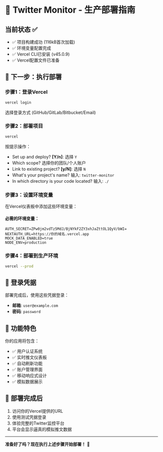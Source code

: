 # 🚀 Twitter Monitor - 生产部署指南

## 当前状态 ✅
- ✅ 项目构建成功 (116kB首次加载)
- ✅ 环境变量配置完成
- ✅ Vercel CLI已安装 (v45.0.9)
- ✅ Vercel配置文件已准备

## 🎯 下一步：执行部署

### 步骤1：登录Vercel
```bash
vercel login
```
选择登录方式 (GitHub/GitLab/Bitbucket/Email)

### 步骤2：部署项目
```bash
vercel
```
按提示操作：
- Set up and deploy? **[Y/n]**: 选择 `Y`
- Which scope? 选择你的团队/个人账户
- Link to existing project? **[y/N]**: 选择 `N`
- What's your project's name? 输入: `twitter-monitor`
- In which directory is your code located? 输入: `./`

### 步骤3：设置环境变量
在Vercel仪表板中添加这些环境变量：

#### 必需的环境变量：
```
AUTH_SECRET=ZPw0jm2vdTz5MdJ/BjNYkF2ZY3xhJaZttOL1QyV/bWI=
NEXTAUTH_URL=https://你的域名.vercel.app
MOCK_DATA_ENABLED=true
NODE_ENV=production
```

### 步骤4：部署到生产环境
```bash
vercel --prod
```

## 🔑 登录凭据
部署完成后，使用这些凭据登录：
- **邮箱**: `user@example.com`
- **密码**: `password`

## 📱 功能特色
你的应用将包含：
- ✅ 用户认证系统
- ✅ 实时推文仪表板  
- ✅ 自动刷新功能
- ✅ 账户管理界面
- ✅ 移动响应式设计
- ✅ 模拟数据展示

## 🎉 部署完成后
1. 访问你的Vercel提供的URL
2. 使用测试凭据登录
3. 体验完整的Twitter监控平台
4. 平台会显示逼真的模拟推文数据

---
**准备好了吗？现在执行上述步骤开始部署！** 🚀
